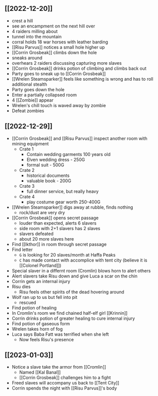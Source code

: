 ## [[2022-12-20]]
- crest a hill
- see an encampment on the next hill over
- 4 raiders milling about
- tunnel into the mountain
- corral holds 18 war horses with leather barding
- [[Risu Parvus]] notices a small hole higher up
- [[Corrin Grosbeak]] climbs down the hole
- sneaks around
- overhears 2 raiders discussing capturing more slaves
- [[Corrin Grosbeak]] drinks potion of climbing and climbs back out
- Party goes to sneak up to [[Corrin Grosbeak]]
- [[Wrelen Steamsparker]] feels like something is wrong and has to roll additional stealth
- Party goes down the hole
- Enter a partially collapsed room
- 4 [[Zombie]] appear
- Wrelen's chill touch is waved away by zombie
- Defeat zombies

## [[2022-12-29]]
- [[Corrin Grosbeak]] and [[Risu Parvus]] inspect another room with mining equipment
	- Crate 1
		- Contain wedding garments 100 years old
		- Elven wedding dress - 250G
		- formal suit - 500G
	- Crate 2
		- historical documents
		- valuable book - 200G
	- Crate 3
		- full dinner service, but really heavy
	- Crate 4
		- play costume gear worth 250-400G
- [[Wrelen Steamsparker]] digs away at rubble, finds nothing
	- rock/dust are very dry
- [[Corrin Grosbeak]] opens secret passage
	- louder than expected, alerts 6 slavers
	- side room with 2+1 slavers has 2 slaves
	- slavers defeated
	- about 20 more slaves here
- Find [[Ikthor]] in room through secret passage
- Find letter
	- `G` is looking for 20 slaves/month at Haffa Peaks
	- `C` has made contact with accomplice with tent city (believe it is [[Colonel Portland]])
- Special slaver in a differnt room (Cromlin) blows horn to alert others
- Alert slavers take Risu down and give Luca a scar on the chin
- Corrin gets an internal injury
- Risu dies
	- Risu feels other spirits of the dead hovering around
- Wolf ran up to us but fell into pit
	- rescued
- Find potion of healing
- In Cromlin's room we find chained half-elf girl [[Krinnin]]
- Corrin drinks potion of greater healing to cure internal injury
- Find potion of gaseous form
- Wrelen takes horn of fog
- Luca says Baba Fatt was terrified when she left
	- Now feels Risu's presence

## [[2023-01-03]]
- Notice a slave take the armor from [[Cromlin]]
	- Named [[Kal Banal]]
	- [[Corrin Grosbeak]] challenges him to a fight
- Freed slaves will accompany us back to [[Tent City]]
- Corrin spends the night with [[Risu Parvus]]'s body
